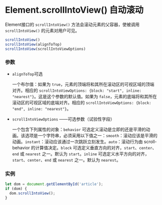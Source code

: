 # Element.scrollIntoView() 自动滚动

Element接口的 `scrollIntoView()` 方法会滚动元素的父容器，使被调用 `scrollIntoView()` 的元素对用户可见。

```js
scrollIntoView()
scrollIntoView(alignToTop)
scrollIntoView(scrollIntoViewOptions)
```

### 参数

- `alignToTop`可选

  一个布尔值：如果为 `true`，元素的顶端将和其所在滚动区的可视区域的顶端对齐。相应的 `scrollIntoViewOptions: {block: "start", inline: "nearest"}`。这是这个参数的默认值。如果为 `false`，元素的底端将和其所在滚动区的可视区域的底端对齐。相应的 `scrollIntoViewOptions: {block: "end", inline: "nearest"}`。

- `scrollIntoViewOptions` ——可选参数（试验性字段）

  一个包含下列属性的对象：`behavior` 可选定义滚动是立即的还是平滑的动画。该选项是一个字符串，必须采用以下值之一：`smooth`：滚动应该是平滑的动画。`instant`：滚动应该通过一次跳跃立刻发生。`auto`：滚动行为由 scroll-behavior 的计算值决定。`block` 可选定义垂直方向的对齐，`start`、`center`、`end` 或 `nearest` 之一。默认为 `start`。`inline` 可选定义水平方向的对齐，`start`、`center`、`end` 或 `nearest` 之一。默认为 `nearest`。

### 实例

~~~js
let dom = document.getElementById('article');
if (dom) {
  dom.scrollIntoView();
}
~~~
